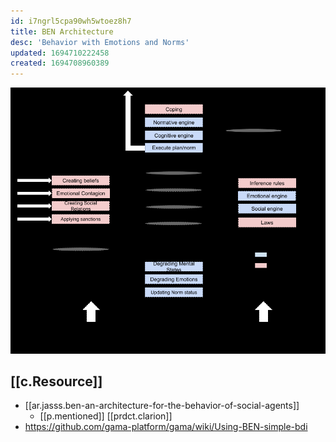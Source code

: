 ```yaml
---
id: i7ngrl5cpa90wh5wtoez8h7
title: BEN Architecture
desc: 'Behavior with Emotions and Norms'
updated: 1694710222458
created: 1694708960389
---
```


![](/assets/images/2023-09-14-09-30-57.png)

## [[c.Resource]]

- [[ar.jasss.ben-an-architecture-for-the-behavior-of-social-agents]]
  - [[p.mentioned]] [[prdct.clarion]] 
- https://github.com/gama-platform/gama/wiki/Using-BEN-simple-bdi
 
